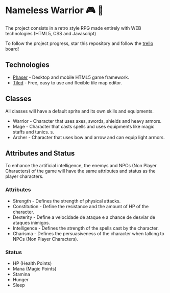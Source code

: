 # Nameless Warrior :video_game: :european_castle:

The project consists in a retro style RPG made entirely with WEB technologies (HTML5, CSS and Javascript)

To follow the project progress, star this repository and follow the [trello](https://trello.com/b/PuE28a1W) board!

## Technologies

* [Phaser](http://phaser.io) - Desktop and mobile HTML5 game framework.
* [Tiled](http://www.mapeditor.org/) - Free, easy to use and flexible tile map editor.

## Classes

All classes will have a default sprite and its own skills and equipments.
	
* Warrior - Character that uses axes, swords, shields and heavy armors.
* Mage - Character that casts spells and uses equipments like magic staffs and tunics.
s.
* Archer - Character that uses bow and arrow and can equip light armors.

## Attributes and Status
	
To enhance the artificial intelligence, the enemys and NPCs (Non Player Characters) of the game will have the same attributes and status as the player characters.

### Attributes	

* Strength - Defines the strength of physical attacks.
* Constitution - Define the resistance and the amount of HP of the character.
* Dexterity - Define a velocidade de ataque e a chance de desviar de ataques inimigos.
* Intelligence - Defines the strength of the spells cast by the character.
* Charisma - Defines the persuasiveness of the character when talking to NPCs (Non Player Characters).

### Status

* HP (Health Points)
* Mana (Magic Points)
* Stamina
* Hunger
* Sleep